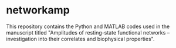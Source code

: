# networkamp
This repository contains the Python and MATLAB codes used in the manuscript titled "Amplitudes of resting-state functional networks – investigation into their correlates and biophysical properties".
